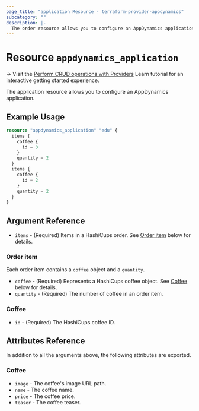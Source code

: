 ```yaml
---
page_title: "application Resource - terraform-provider-appdynamics"
subcategory: ""
description: |-
  The order resource allows you to configure an AppDynamics application.
---
```


# Resource `appdynamics_application`

-> Visit the [Perform CRUD operations with Providers](https://learn.hashicorp.com/tutorials/terraform/provider-use?in=terraform/providers&utm_source=WEBSITE&utm_medium=WEB_IO&utm_offer=ARTICLE_PAGE&utm_content=DOCS) Learn tutorial for an interactive getting started experience.

The application resource allows you to configure an AppDynamics application.

## Example Usage

```terraform
resource "appdynamics_application" "edu" {
  items {
    coffee {
      id = 3
    }
    quantity = 2
  }
  items {
    coffee {
      id = 2
    }
    quantity = 2
  }
}
```

## Argument Reference

- `items` - (Required) Items in a HashiCups order. See [Order item](#order-item) below for details.

### Order item

Each order item contains a `coffee` object and a `quantity`.

- `coffee` - (Required) Represents a HashiCups coffee object. See [Coffee](#coffee) below for details.
- `quantity` - (Required) The number of coffee in an order item.

### Coffee

- `id` - (Required) The HashiCups coffee ID.

## Attributes Reference

In addition to all the arguments above, the following attributes are exported.

### Coffee

- `image` - The coffee's image URL path.
- `name` - The coffee name.
- `price` - The coffee price.
- `teaser` - The coffee teaser.
